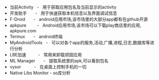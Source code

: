 - 当前Activity     -   用于获取应用包名及当前显示的activity
- 开发助手          -   用于快速获取本机信息以及界面调试信息
- F-Droid          -   android应用市场,该市场里的大部分app都有在github开源
- apkpure          -   Android应用市场,该市场可以下载play商店里的应用, apkpure.com
- Termux           -   android终端
- MyAndroidTools   -   可以对各个app的服务,活动,广播,进程,日志,数据库等进行分析
- LBE加速          -   常用来卸载顽固应用
- ML Manager       -   提取系统里的apk,可以看到包名
- vysor            -   在桌面上控制手机的一切
- Native Libs Monitor -  so库分析
